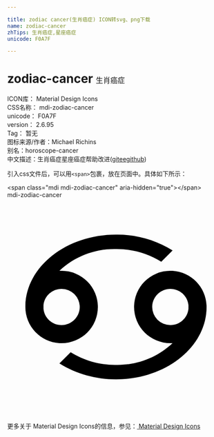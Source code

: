 ```yaml
---

title: zodiac cancer(生肖癌症) ICON转svg、png下载
name: zodiac-cancer
zhTips: 生肖癌症,星座癌症
unicode: F0A7F

---
```


# zodiac-cancer  <small style="font-size: 60%;font-weight: 100">生肖癌症</small>


<div class="detail-page">
<p>
<span>
ICON库：
<span class="badge-secondary badge">Material Design Icons</span> 
</span>
<br/>
<span>
CSS名称：
<span class="badge-secondary badge">mdi-zodiac-cancer</span> 
</span>
<br/>
<span>
unicode：
<span class="badge-secondary badge">F0A7F</span> 
</span>
<br/>
<span>
version：
<span class="badge-secondary badge">2.6.95</span> 
</span>
<br/>
<span>Tag：
<span class="badge-light badge">暂无</span>
</span>
<br/>
<span>图标来源/作者：<span class="badge-light badge">Michael Richins</span></span> 
<br/>
<span>别名：<span class="badge-light badge">horoscope-cancer</span></span><br/><span class="zh-detail">中文描述：<span class="badge-primary badge">生肖癌症</span><span class="badge-primary badge">星座癌症</span><span class="help-link"><span>帮助改进</span>(<a href="https://gitee.com/liuwave/icon-helper/edit/master/json/material/zodiac-cancer.json" target="_blank" rel="noopener noreferrer">gitee</a><a href="https://github.com/liuwave/icon-helper/edit/master/json/material/zodiac-cancer.json" target="_blank" rel="noopener noreferrer">github</a></span>)</span><br/>
</p>
</div>
<div class="alert alert-dark">
  <i class="mdi mdi-zodiac-cancer mdi-48px"></i>
  <i class="mdi mdi-zodiac-cancer mdi-36px"></i>
  <i class="mdi mdi-zodiac-cancer mdi-24px"></i>
  <i class="mdi mdi-zodiac-cancer mdi-18px"></i>
</div>
<div>
  <p>引入css文件后，可以用<code>&lt;span&gt;</code>包裹，放在页面中。具体如下所示：    
  </p>
  <div class="alert alert-primary" style="font-size: 14px">
    &lt;span class="mdi mdi-zodiac-cancer" aria-hidden="true"&gt;&lt;/span&gt;
    <copy-btn content='<span class="mdi mdi-zodiac-cancer" aria-hidden="true"></span>'></copy-btn>
  </div>
  <div class="alert alert-secondary">
    <i class="mdi mdi-zodiac-cancer"
    style="font-size: 24px"
    aria-hidden="true"></i> mdi-zodiac-cancer
    <copy-btn content="mdi-zodiac-cancer" btn-title="复制图标名称"></copy-btn>
  </div>
</div>
<div id="svg" class="svg-wrap">
<svg xmlns="http://www.w3.org/2000/svg" viewBox="0 0 24 24"><path d="M12,4C6.5,4 2,7.58 2,12C2,14.12 3.65,15.87 5.76,16H6A4,4 0 0,0 10,12A4,4 0 0,0 6,8H5.76C7.44,6.41 9.69,5.55 12,5.6C13.77,5.58 15.5,6.07 17,7L18.25,5.75C16.38,4.58 14.21,3.97 12,4M6,10A2,2 0 0,1 8,12C8,13.11 7.08,14 6,14C4.96,14 4.1,13.22 4,12.2C4,12.07 4,11.93 4,11.8C4.1,10.77 4.97,10 6,10M18.24,8H18A4,4 0 0,0 14,12A4,4 0 0,0 18,16H18.24C16.56,17.59 14.31,18.45 12,18.4C10.23,18.42 8.5,17.93 7,17L5.76,18.24C7.63,19.41 9.79,20 12,20C17.5,20 22,16.42 22,12C22,9.88 20.35,8.13 18.24,8M18,14A2,2 0 0,1 16,12C16,10.89 16.92,10 18,10C19.04,10 19.9,10.78 20,11.8C20,11.93 20,12.07 20,12.2C19.9,13.23 19.03,14 18,14Z" /></svg>
</div>
<detail full-name='mdi-zodiac-cancer'></detail>
    
<div><p>更多关于 Material Design Icons的信息，参见：<a target="_blank" href="https://iconhelper.cn/material.html"> Material Design Icons</a>
</p></div>
